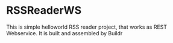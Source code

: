 RSSReaderWS
===========
This is simple helloworld RSS reader project, that works as REST Webservice.
It is built and assembled by Buildr